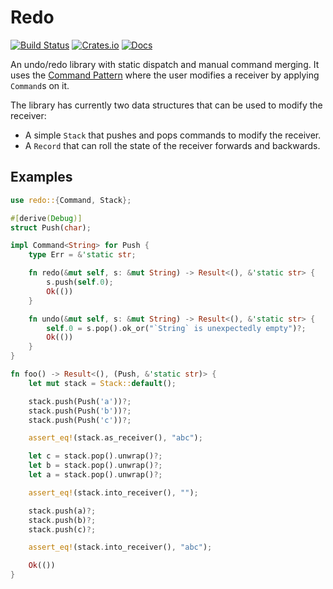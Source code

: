 # Redo
[![Build Status](https://travis-ci.org/evenorog/redo.svg?branch=master)](https://travis-ci.org/evenorog/redo)
[![Crates.io](https://img.shields.io/crates/v/redo.svg)](https://crates.io/crates/redo)
[![Docs](https://docs.rs/redo/badge.svg)](https://docs.rs/redo)

An undo/redo library with static dispatch and manual command merging.
It uses the [Command Pattern] where the user modifies a receiver by
applying `Command`s on it.

The library has currently two data structures that can be used to modify the receiver:

* A simple `Stack` that pushes and pops commands to modify the receiver.
* A `Record` that can roll the state of the receiver forwards and backwards.

## Examples
```rust
use redo::{Command, Stack};

#[derive(Debug)]
struct Push(char);

impl Command<String> for Push {
    type Err = &'static str;

    fn redo(&mut self, s: &mut String) -> Result<(), &'static str> {
        s.push(self.0);
        Ok(())
    }

    fn undo(&mut self, s: &mut String) -> Result<(), &'static str> {
        self.0 = s.pop().ok_or("`String` is unexpectedly empty")?;
        Ok(())
    }
}

fn foo() -> Result<(), (Push, &'static str)> {
    let mut stack = Stack::default();

    stack.push(Push('a'))?;
    stack.push(Push('b'))?;
    stack.push(Push('c'))?;

    assert_eq!(stack.as_receiver(), "abc");

    let c = stack.pop().unwrap()?;
    let b = stack.pop().unwrap()?;
    let a = stack.pop().unwrap()?;

    assert_eq!(stack.into_receiver(), "");

    stack.push(a)?;
    stack.push(b)?;
    stack.push(c)?;

    assert_eq!(stack.into_receiver(), "abc");

    Ok(())
}
```

[Command Pattern]: https://en.wikipedia.org/wiki/Command_pattern
